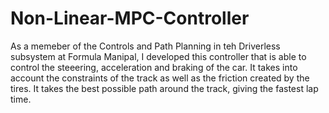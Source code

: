 # Non-Linear-MPC-Controller
As a memeber of the Controls and Path Planning in teh Driverless subsystem at Formula Manipal, I developed this controller that is able to control the steeering, acceleration and braking of the car.
It takes into account the constraints of the track as well as the friction created by the tires. It takes the best possible path around the track, giving the fastest lap time.
